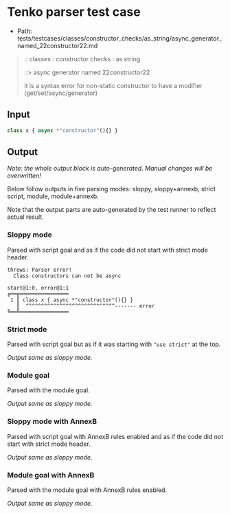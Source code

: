# Tenko parser test case

- Path: tests/testcases/classes/constructor_checks/as_string/async_generator_named_22constructor22.md

> :: classes : constructor checks : as string
>
> ::> async generator named 22constructor22
>
> it is a syntax error for non-static constructor to have a modifier (get/set/async/generator)

## Input

`````js
class x { async *"constructor"(){} }
`````

## Output

_Note: the whole output block is auto-generated. Manual changes will be overwritten!_

Below follow outputs in five parsing modes: sloppy, sloppy+annexb, strict script, module, module+annexb.

Note that the output parts are auto-generated by the test runner to reflect actual result.

### Sloppy mode

Parsed with script goal and as if the code did not start with strict mode header.

`````
throws: Parser error!
  Class constructors can not be async

start@1:0, error@1:1
╔══╦════════════════
 1 ║ class x { async *"constructor"(){} }
   ║  ^^^^^^^^^^^^^^^^^^^^^^^^^^^^^------- error
╚══╩════════════════

`````

### Strict mode

Parsed with script goal but as if it was starting with `"use strict"` at the top.

_Output same as sloppy mode._

### Module goal

Parsed with the module goal.

_Output same as sloppy mode._

### Sloppy mode with AnnexB

Parsed with script goal with AnnexB rules enabled and as if the code did not start with strict mode header.

_Output same as sloppy mode._

### Module goal with AnnexB

Parsed with the module goal with AnnexB rules enabled.

_Output same as sloppy mode._
